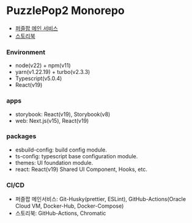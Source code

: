 # PuzzlePop2 Monorepo

- [퍼즐팝 메인 서비스](https://puzzlepop.site)
- [스토리북](https://www.chromatic.com/library?appId=68a89c409f8f3128db57d129)

### Environment

- node(v22) + npm(v11)
- yarn(v1.22.19) + turbo(v2.3.3)
- Typescript(v5.0.4)
- React(v19)

### apps

- storybook: React(v19), Storybook(v8)
- web: Next.js(v15), React(v19)

### packages

- esbuild-config: build config module.
- ts-config: typescript base configuration module.
- themes: UI foundation module.
- react: React(v19) Shared UI Component, Hooks, etc.

### CI/CD

- 퍼즐팝 메인서비스: Git-Husky(prettier, ESLint), GitHub-Actions(Oracle Cloud VM, Docker-Hub, Docker-Compose)
- 스토리북: GitHub-Actions, Chromatic
